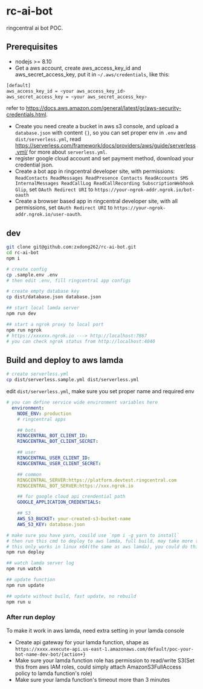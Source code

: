 # rc-ai-bot
ringcentral ai bot POC.

## Prerequisites
- nodejs >= 8.10
- Get a aws account, create aws_access_key_id and aws_secret_access_key, put it in `~/.aws/credentials`, like this:
```bash
[default]
aws_access_key_id = <your aws_access_key_id>
aws_secret_access_key = <your aws_secret_access_key>
```
refer to https://docs.aws.amazon.com/general/latest/gr/aws-security-credentials.html.
- Create you need create a bucket in aws s3 console, and upload a `database.json` with content `{}`, so you can set proper env in `.env` and `dist/serverless.yml`, read https://serverless.com/framework/docs/providers/aws/guide/serverless.yml/ for more about `serverless.yml`.
- register google cloud account and set payment method, download your credential json.
- Create a bot app in ringcentral developer site, with permissions: `ReadContacts ReadMessages ReadPresence Contacts ReadAccounts SMS InternalMessages ReadCallLog ReadCallRecording SubscriptionWebhook Glip`, set `OAuth Redirect URI` to `https://your-ngrok-addr.ngrok.io/bot-oauth`
- Create a browser based app in ringcentral developer site, with all permissions, set `OAuth Redirect URI` to `https://your-ngrok-addr.ngrok.io/user-oauth`.

## dev
```bash
git clone git@github.com:zxdong262/rc-ai-bot.git
cd rc-ai-bot
npm i

# create config
cp .sample.env .env
# then edit .env, fill ringcentral app configs

# create empty database key
cp dist/database.json database.json

## start local lamda server
npm run dev

## start a ngrok proxy to local port
npm run ngrok
# https://xxxxxx.ngrok.io ---> http://localhost:7867
# you can check ngrok status from http://localhost:4040
```

## Build and deploy to aws lamda
```bash
# create serverless.yml
cp dist/serverless.sample.yml dist/serverless.yml
```
edit `dist/serverless.yml`, make sure you set proper name and required env
```yml
# you can define service wide environment variables here
  environment:
    NODE_ENV: production
    # ringcentral apps

    ## bots
    RINGCENTRAL_BOT_CLIENT_ID:
    RINGCENTRAL_BOT_CLIENT_SECRET:

    ## user
    RINGCENTRAL_USER_CLIENT_ID:
    RINGCENTRAL_USER_CLIENT_SECRET:

    ## common
    RINGCENTRAL_SERVER:https://platform.devtest.ringcentral.com
    RINGCENTRAL_BOT_SERVER:https://xxx.ngrok.io

    ## for google cloud api crendential path
    GOOGLE_APPLICATION_CREDENTIALS:

    ## S3
    AWS_S3_BUCKET: your-created-s3-bucket-name
    AWS_S3_KEY: database.json
```

```bash
# make sure you have yarn, couild use `npm i -g yarn to install`
# then run this cmd to deploy to aws lamda, full build, may take more time
# this only works in linux x64(the same as aws lamda), you could do this with ci server or any linux server
npm run deploy

## watch lamda server log
npm run watch

## update function
npm run update

## update without build, fast update, no rebuild
npm run u
```

### After run deploy
To make it work in aws lamda, need extra setting in your lamda console

- Create api gateway for your lamda function, shape as `https://xxxx.execute-api.us-east-1.amazonaws.com/default/poc-your-bot-name-dev-bot/{action+}`
- Make sure your lamda function role has permission to read/write S3(Set this from aws IAM roles, could simply attach AmazonS3FullAccess policy to lamda function's role)
- Make sure your lamda function's timeout more than 3 minutes
